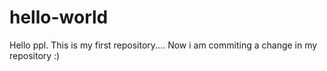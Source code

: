# hello-world
Hello ppl. This is my first repository....
Now i am commiting a change in my repository :)

